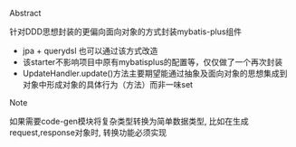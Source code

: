 Abstract

针对DDD思想封装的更偏向面向对象的方式封装mybatis-plus组件

- jpa + querydsl 也可以通过该方式改造
- 该starter不影响项目中原有mybatisplus的配置等，仅仅做了一个再次封装
- UpdateHandler.update()方法主要期望能通过抽象及面向对象的思想集成到对象中形成对象的具体行为（方法）而非一味set

Note 

如果需要code-gen模块将复杂类型转换为简单数据类型, 比如在生成request,response对象时, 转换功能必须实现
